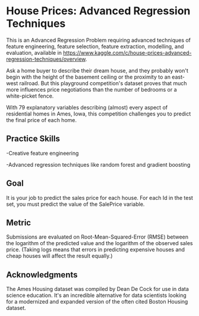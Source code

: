 # House Prices: Advanced Regression Techniques
This is an Advanced Regression Problem requiring advanced techniques of feature engineering, feature selection, feature extraction, modelling, and evaluation, available in https://www.kaggle.com/c/house-prices-advanced-regression-techniques/overview.

Ask a home buyer to describe their dream house, and they probably won't begin with the height of the basement ceiling or the proximity to an east-west railroad. But this playground competition's dataset proves that much more influences price negotiations than the number of bedrooms or a white-picket fence.

With 79 explanatory variables describing (almost) every aspect of residential homes in Ames, Iowa, this competition challenges you to predict the final price of each home.

## Practice Skills
-Creative feature engineering

-Advanced regression techniques like random forest and gradient boosting

## Goal
It is your job to predict the sales price for each house. For each Id in the test set, you must predict the value of the SalePrice variable.

## Metric
Submissions are evaluated on Root-Mean-Squared-Error (RMSE) between the logarithm of the predicted value and the logarithm of the observed sales price. (Taking logs means that errors in predicting expensive houses and cheap houses will affect the result equally.)

## Acknowledgments
The Ames Housing dataset was compiled by Dean De Cock for use in data science education. It's an incredible alternative for data scientists looking for a modernized and expanded version of the often cited Boston Housing dataset.
